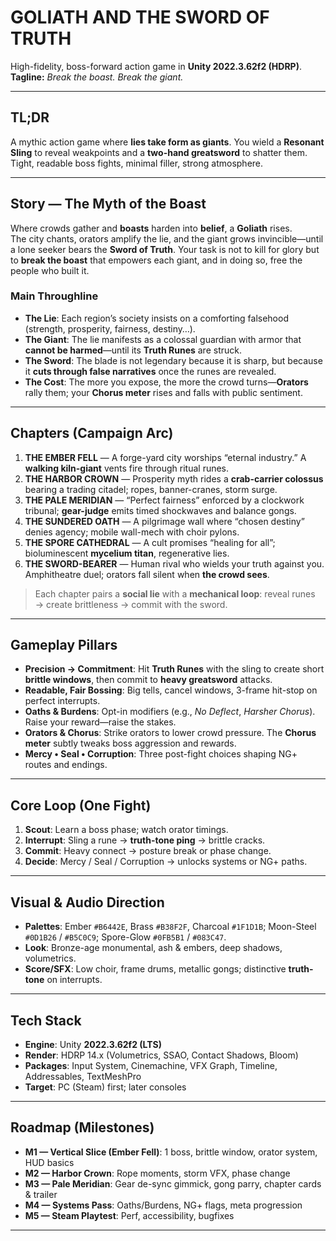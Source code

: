# GOLIATH AND THE SWORD OF TRUTH
High-fidelity, boss-forward action game in **Unity 2022.3.62f2 (HDRP)**.  
**Tagline:** *Break the boast. Break the giant.*

---

## TL;DR
A mythic action game where **lies take form as giants**. You wield a **Resonant Sling** to reveal weakpoints and a **two-hand greatsword** to shatter them. Tight, readable boss fights, minimal filler, strong atmosphere.

---

## Story — The Myth of the Boast
Where crowds gather and **boasts** harden into **belief**, a **Goliath** rises.  
The city chants, orators amplify the lie, and the giant grows invincible—until a lone seeker bears the **Sword of Truth**. Your task is not to kill for glory but to **break the boast** that empowers each giant, and in doing so, free the people who built it.

### Main Throughline
- **The Lie**: Each region’s society insists on a comforting falsehood (strength, prosperity, fairness, destiny…).
- **The Giant**: The lie manifests as a colossal guardian with armor that **cannot be harmed**—until its **Truth Runes** are struck.
- **The Sword**: The blade is not legendary because it is sharp, but because it **cuts through false narratives** once the runes are revealed.
- **The Cost**: The more you expose, the more the crowd turns—**Orators** rally them; your **Chorus meter** rises and falls with public sentiment.

---

## Chapters (Campaign Arc)
1. **THE EMBER FELL** — A forge-yard city worships “eternal industry.” A **walking kiln-giant** vents fire through ritual runes.  
2. **THE HARBOR CROWN** — Prosperity myth rides a **crab-carrier colossus** bearing a trading citadel; ropes, banner-cranes, storm surge.  
3. **THE PALE MERIDIAN** — “Perfect fairness” enforced by a clockwork tribunal; **gear-judge** emits timed shockwaves and balance gongs.  
4. **THE SUNDERED OATH** — A pilgrimage wall where “chosen destiny” denies agency; mobile wall-mech with choir pylons.  
5. **THE SPORE CATHEDRAL** — A cult promises “healing for all”; bioluminescent **mycelium titan**, regenerative lies.  
6. **THE SWORD-BEARER** — Human rival who wields your truth against you. Amphitheatre duel; orators fall silent when **the crowd sees**.

> Each chapter pairs a **social lie** with a **mechanical loop**: reveal runes → create brittleness → commit with the sword.

---

## Gameplay Pillars
- **Precision → Commitment**: Hit **Truth Runes** with the sling to create short **brittle windows**, then commit to **heavy greatsword** attacks.  
- **Readable, Fair Bossing**: Big tells, cancel windows, 3-frame hit-stop on perfect interrupts.  
- **Oaths & Burdens**: Opt-in modifiers (e.g., *No Deflect*, *Harsher Chorus*). Raise your reward—raise the stakes.  
- **Orators & Chorus**: Strike orators to lower crowd pressure. The **Chorus meter** subtly tweaks boss aggression and rewards.  
- **Mercy • Seal • Corruption**: Three post-fight choices shaping NG+ routes and endings.

---

## Core Loop (One Fight)
1) **Scout**: Learn a boss phase; watch orator timings.  
2) **Interrupt**: Sling a rune → **truth-tone ping** → brittle cracks.  
3) **Commit**: Heavy connect → posture break or phase change.  
4) **Decide**: Mercy / Seal / Corruption → unlocks systems or NG+ paths.

---

## Visual & Audio Direction
- **Palettes**: Ember `#B6442E`, Brass `#B38F2F`, Charcoal `#1F1D1B`; Moon-Steel `#0D1B26` / `#B5C0C9`; Spore-Glow `#0FB5B1` / `#083C47`.  
- **Look**: Bronze-age monumental, ash & embers, deep shadows, volumetrics.  
- **Score/SFX**: Low choir, frame drums, metallic gongs; distinctive **truth-tone** on interrupts.

---

## Tech Stack
- **Engine**: Unity **2022.3.62f2 (LTS)**  
- **Render**: HDRP 14.x (Volumetrics, SSAO, Contact Shadows, Bloom)  
- **Packages**: Input System, Cinemachine, VFX Graph, Timeline, Addressables, TextMeshPro  
- **Target**: PC (Steam) first; later consoles

---

## Roadmap (Milestones)
- **M1 — Vertical Slice (Ember Fell)**: 1 boss, brittle window, orator system, HUD basics  
- **M2 — Harbor Crown**: Rope moments, storm VFX, phase change  
- **M3 — Pale Meridian**: Gear de-sync gimmick, gong parry, chapter cards & trailer  
- **M4 — Systems Pass**: Oaths/Burdens, NG+ flags, meta progression  
- **M5 — Steam Playtest**: Perf, accessibility, bugfixes

---
